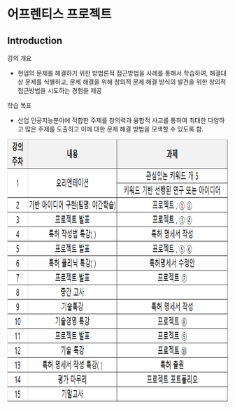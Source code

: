 # **어프렌티스 프로젝트** 

## Introduction

강의 개요
- 현업의 문제를 해결하기 위한 방법론적 접근방법을 사례를 통해서 학습하여, 해결대상 문제를 식별하고, 
  문제 해결을 위해 창의적 문제 해결 방식의 발견을 위한 창의적 접근방법을 시도하는 경험을 제공

학습 목표 
- 산업 인공지능분야에 적합한 주제를 창의력과 융합적 사고를 통하여 최대한 다양하고 많은 주제를 도출하고 이에 대한 문제 해결 방법을 모색할 수 있도록 함.
  
</p>

<p align="left" margin=100>  <img src="https://github.com/kjj3436/industrial-AI/blob/master/images/2020-2학기%20어프렌티스%20강의계획서.png"  width="900" height="600"> </p>
